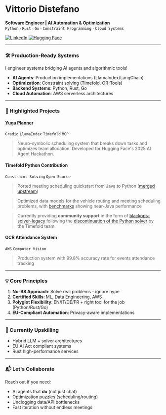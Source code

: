# Vittorio Distefano
**Software Engineer | AI Automation & Optimization**  
`Python` · `Rust` · `Go` · `Constraint Programming` · `Cloud Systems`

[![LinkedIn](https://img.shields.io/badge/LinkedIn-Connect-blue?style=flat&logo=linkedin)](https://www.linkedin.com/in/vdistefano)
[![Hugging Face](https://img.shields.io/badge/🤗_HF_Spaces-Yuga_Planner-yellow)](https://huggingface.co/spaces/blackopsrepl/yuga-planner)

---

### 🛠️ Production-Ready Systems
I engineer systems bridging AI agents and algorithmic tools!
- **AI Agents**: Production implementations (LlamaIndex/LangChain)
- **Optimization**: Constraint solving (Timefold, OR-Tools)
- **Backend Systems**: Python, Rust, Go
- **Cloud Automation**: AWS serverless architectures

---

### 🚀 Highlighted Projects

#### [Yuga Planner](https://github.com/blackopsrepl/yuga-planner) 
`Gradio` `LlamaIndex` `Timefold` `MCP`
> Neuro-symbolic scheduling system that breaks down tasks and optimizes team allocation. Developed for Hugging Face's 2025 AI Agent Hackathon.

#### Timefold Python Contribution 
`Constraint Solving` `Open Source`
> Ported meeting scheduling quickstart from Java to Python ([merged upstream](https://github.com/TimefoldAI/timefold-quickstarts))

> Optimized data models for the vehicle routing and meeting scheduling problems, with [benchmarks](https://github.com/blackopsrepl/timefold-quickstarts-python/blob/main/benchmarks/report.md) showing near-Java performance

> Currently providing **community support** in the form of [blackops-solver-legacy](https://github.com/BlackOpsAI/blackops-solver-legacy) following the [discontinuation of the Python solver](https://github.com/TimefoldAI/timefold-solver/discussions/1698) by the Timefold team.

#### OCR Attendance System 
`AWS` `Computer Vision`
> Production system with 99.8% accuracy rate for events attendance tracking

---

### 💡 Core Principles
1. **No-BS Approach**: Solve real problems - ignore hype
2. **Certified Skills**: ML, Data Engineering, AWS
3. **Polyglot Flexibility**: EN/IT/DE/FR + right tool for the job (Python/Rust/Go)
4. **EU-Compliant Automation**: Privacy-aware implementations

---

### 🌱 Currently Upskilling
- Hybrid LLM + solver architectures
- EU AI Act compliant systems
- Rust high-performance services

---

### 📬 Let's Collaborate
Reach out if you need:
- AI agents that **do** (not just chat)
- Optimization puzzles (scheduling/routing)
- Unclogging data/API bottlenecks
- Fast iteration without endless meetings
